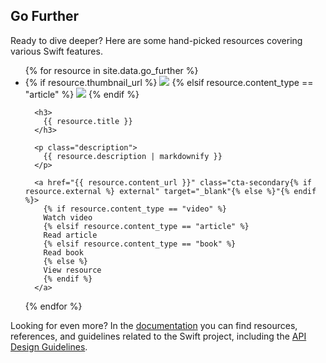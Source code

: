 ## Go Further

Ready to dive deeper? Here are some hand-picked resources covering various Swift features.

<ul class="grid-level-0 grid-layout-2-column">
  {% for resource in site.data.go_further %}
  <li class="grid-level-1">
      {% if resource.thumbnail_url %}
        <img class="hero" src="{{ resource.thumbnail_url }}"/>
      {% elsif resource.content_type == "article" %}
        <img class="hero" src="/assets/images/getting-started/article-thumbnail.jpg"/>
      {% endif %}

      <h3>
        {{ resource.title }}
      </h3>

      <p class="description">
        {{ resource.description | markdownify }}
      </p>

      <a href="{{ resource.content_url }}" class="cta-secondary{% if resource.external %} external" target="_blank"{% else %}"{% endif %}>
        {% if resource.content_type == "video" %}
        Watch video
        {% elsif resource.content_type == "article" %}
        Read article
        {% elsif resource.content_type == "book" %}
        Read book
        {% else %}
        View resource
        {% endif %}
      </a>
  </li>
  {% endfor %}
</ul>

Looking for even more? In the [documentation](/documentation/) you can find resources, references, and guidelines related to the Swift project, including the [API Design Guidelines](/documentation/api-design-guidelines/).

